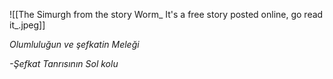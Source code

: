 ![[The Simurgh from the story Worm_ It's a free story posted online, go read it_.jpeg]]


*Olumluluğun ve şefkatin Meleği*

*-Şefkat Tanrısının Sol kolu*



